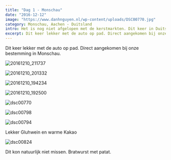 ```yaml
---
title: "Dag 1 - Monschau"
date: "2016-12-12"
image: "https://www.danhnguyen.nl/wp-content/uploads/DSC00770.jpg"
category: Monschau, Aachen - Duitsland
intro: Het is nog niet afgelopen met de kerstmarkten. Dit keer in Duitsland! We bezochten plekken zoals Monchau en Aachen. Naast het bezoeken van de kerstmarkten natuurlijk ook lekker eten.
excerpt: Dit keer lekker met de auto op pad. Direct aangekomen bij onze bestemming in Monschau.
---
```


Dit keer lekker met de auto op pad. Direct aangekomen bij onze bestemming in Monschau.

![20161210_211737](https://www.danhnguyen.nl/wp-content/uploads//20161210_211737-1024x576.jpg)

![20161210_201332](https://www.danhnguyen.nl/wp-content/uploads//20161210_201332-1024x576.jpg)

![20161210_194234](https://www.danhnguyen.nl/wp-content/uploads//20161210_194234-1024x576.jpg)

![20161210_192500](https://www.danhnguyen.nl/wp-content/uploads//20161210_192500-1024x576.jpg)

![dsc00770](https://www.danhnguyen.nl/wp-content/uploads//DSC00770-1024x576.jpg)

![dsc00798](https://www.danhnguyen.nl/wp-content/uploads//DSC00798-1024x576.jpg)

![dsc00794](https://www.danhnguyen.nl/wp-content/uploads//DSC00794-1024x576.jpg)

Lekker Gluhwein en warme Kakao

![dsc00824](https://www.danhnguyen.nl/wp-content/uploads//DSC00824-1024x576.jpg)

Dit kon natuurlijk niet missen. Bratwurst met patat.
